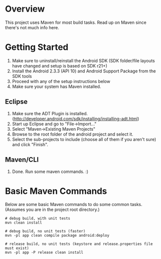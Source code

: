 # Overview #
This project uses Maven for most build tasks. Read up on Maven since there's not much info here.

# Getting Started #
1. Make sure to uninstall/reinstall the Android SDK (SDK folder/file layouts have changed and setup is based on SDK r21+)
2. Install the Android 2.3.3 (API 10) and Android Support Package from the SDK tools
3. Proceed with any of the setup instructions below
4. Make sure your system has Maven installed.

## Eclipse ##
1. Make sure the ADT Plugin is installed. (http://developer.android.com/sdk/installing/installing-adt.html)
2. Start up Eclipse and go to "File->Import..."
3. Select "Maven->Existing Maven Projects"
4. Browse to the root folder of the android project and select it.
5. Select the sub-projects to include (choose all of them if you aren't sure) and click "Finish".

## Maven/CLI ##
1. Done. Run some maven commands. :)

# Basic Maven Commands #
Below are some basic Maven commands to do some common tasks. (Assumes you are in the project root directory.)

    # debug build, with unit tests
    mvn clean install

    # debug build, no unit tests (faster)
    mvn -pl app clean compile package android:deploy

    # release build, no unit tests (keystore and release.properties file must exist)
    mvn -pl app -P release clean install